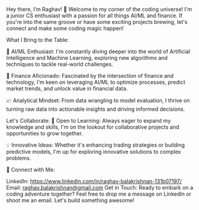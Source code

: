 Hey there, I’m Raghav! 👋
Welcome to my corner of the coding universe! I'm a junior CS enthusiast with a passion for all things AI/ML and finance. If you're into the same groove or have some exciting projects brewing, let's connect and make some coding magic happen!

What I Bring to the Table:

🤖 AI/ML Enthusiast: I'm constantly diving deeper into the world of Artificial Intelligence and Machine Learning, exploring new algorithms and techniques to tackle real-world challenges.

💼 Finance Aficionado: Fascinated by the intersection of finance and technology, I'm keen on leveraging AI/ML to optimize processes, predict market trends, and unlock value in financial data.

📈 Analytical Mindset: From data wrangling to model evaluation, I thrive on turning raw data into actionable insights and driving informed decisions.

Let's Collaborate:
🌱 Open to Learning: Always eager to expand my knowledge and skills, I'm on the lookout for collaborative projects and opportunities to grow together.

💡 Innovative Ideas: Whether it's enhancing trading strategies or building predictive models, I'm up for exploring innovative solutions to complex problems.

🤝 Connect with Me:

LinkedIn: https://www.linkedin.com/in/raghav-balakrishnan-131b07197/ 
Email: raghav.balakrishnan@gmail.com
Get in Touch:
Ready to embark on a coding adventure together? Feel free to drop me a message on LinkedIn or shoot me an email. Let's build something awesome!
